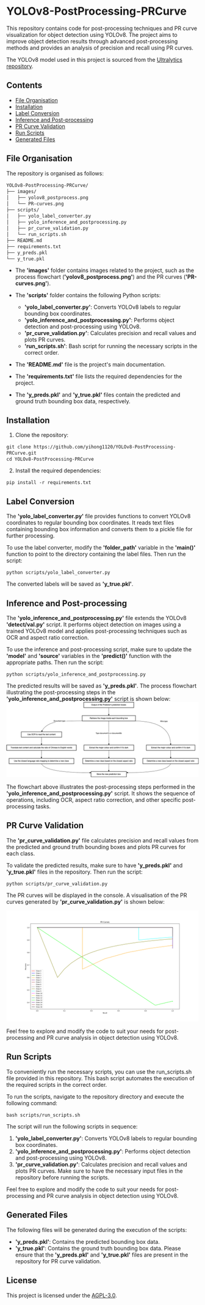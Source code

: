 # YOLOv8-PostProcessing-PRCurve

This repository contains code for post-processing techniques and PR curve visualization for object detection using YOLOv8. The project aims to improve object detection results through advanced post-processing methods and provides an analysis of precision and recall using PR curves.

The YOLOv8 model used in this project is sourced from the [Ultralytics repository](https://github.com/ultralytics/ultralytics).

## Contents

- [File Organisation](#file-organisation)
- [Installation](#installation)
- [Label Conversion](#label-conversion)
- [Inference and Post-processing](#inference-and-post-processing)
- [PR Curve Validation](#pr-curve-validation)
- [Run Scripts](#run-scripts)
- [Generated Files](#generated-files)

## File Organisation

The repository is organised as follows:

```
YOLOv8-PostProcessing-PRCurve/
├── images/
│   ├── yolov8_postprocess.png
│   └── PR-curves.png
├── scripts/
│   ├── yolo_label_converter.py
│   ├── yolo_inference_and_postprocessing.py
│   ├── pr_curve_validation.py
│   └── run_scripts.sh
├── README.md
├── requirements.txt
├── y_preds.pkl
└── y_true.pkl
```

- The **'images'** folder contains images related to the project, such as the process flowchart (**'yolov8_postprocess.png'**) and the PR curves (**'PR-curves.png'**).

- The **'scripts'** folder contains the following Python scripts:

    - **'yolo_label_converter.py'**: Converts YOLOv8 labels to regular bounding box coordinates.
    - **'yolo_inference_and_postprocessing.py'**: Performs object detection and post-processing using YOLOv8.
    - **'pr_curve_validation.py'**: Calculates precision and recall values and plots PR curves.
    - **'run_scripts.sh'**: Bash script for running the necessary scripts in the correct order.

- The **'README.md'** file is the project's main documentation.

- The **'requirements.txt'** file lists the required dependencies for the project.

- The **'y_preds.pkl'** and **'y_true.pkl'** files contain the predicted and ground truth bounding box data, respectively.

## Installation

1. Clone the repository:

```shell
git clone https://github.com/yihong1120/YOLOv8-PostProcessing-PRCurve.git
cd YOLOv8-PostProcessing-PRCurve
```

2. Install the required dependencies:

```shell
pip install -r requirements.txt
```

## Label Conversion

The **'yolo_label_converter.py'** file provides functions to convert YOLOv8 coordinates to regular bounding box coordinates. It reads text files containing bounding box information and converts them to a pickle file for further processing.

To use the label converter, modify the **'folder_path'** variable in the **'main()'** function to point to the directory containing the label files. Then run the script:

```shell
python scripts/yolo_label_converter.py
```

The converted labels will be saved as **'y_true.pkl'**.

## Inference and Post-processing

The **'yolo_inference_and_postprocessing.py'** file extends the YOLOv8 **'detect/val.py'** script. It performs object detection on images using a trained YOLOv8 model and applies post-processing techniques such as OCR and aspect ratio correction.

To use the inference and post-processing script, make sure to update the **'model'** and **'source'** variables in the **'predict()'** function with the appropriate paths. Then run the script:

```shell
python scripts/yolo_inference_and_postprocessing.py
```

The predicted results will be saved as **'y_preds.pkl'**.  The process flowchart illustrating the post-processing steps in the **'yolo_inference_and_postprocessing.py'** script is shown below:
![here](https://github.com/yihong1120/YOLOv8-PostProcessing-PRCurve/blob/main/images/yolov8_postprocess.png)

The flowchart above illustrates the post-processing steps performed in the **'yolo_inference_and_postprocessing.py'** script. It shows the sequence of operations, including OCR, aspect ratio correction, and other specific post-processing tasks.


## PR Curve Validation

The **'pr_curve_validation.py'** file calculates precision and recall values from the predicted and ground truth bounding boxes and plots PR curves for each class.

To validate the predicted results, make sure to have **'y_preds.pkl'** and **'y_true.pkl'** files in the repository. Then run the script:

```shell
python scripts/pr_curve_validation.py
```

The PR curves will be displayed in the console.  A visualisation of the PR curves generated by **'pr_curve_validation.py'** is shown below:

![here](https://github.com/yihong1120/YOLOv8-PostProcessing-PRCurve/blob/main/images/PR-curves.png)


Feel free to explore and modify the code to suit your needs for post-processing and PR curve analysis in object detection using YOLOv8.

## Run Scripts

To conveniently run the necessary scripts, you can use the run_scripts.sh file provided in this repository. This bash script automates the execution of the required scripts in the correct order.

To run the scripts, navigate to the repository directory and execute the following command:

```shell
bash scripts/run_scripts.sh
```

The script will run the following scripts in sequence:

1. **'yolo_label_converter.py'**: Converts YOLOv8 labels to regular bounding box coordinates.
2. **'yolo_inference_and_postprocessing.py'**: Performs object detection and post-processing using YOLOv8.
3. **'pr_curve_validation.py'**: Calculates precision and recall values and plots PR curves.
Make sure to have the necessary input files in the repository before running the scripts.

Feel free to explore and modify the code to suit your needs for post-processing and PR curve analysis in object detection using YOLOv8.

## Generated Files

The following files will be generated during the execution of the scripts:

* **'y_preds.pkl'**: Contains the predicted bounding box data.
* **'y_true.pkl'**: Contains the ground truth bounding box data.
Please ensure that the **'y_preds.pkl'** and **'y_true.pkl'** files are present in the repository for PR curve validation.

## License
This project is licensed under the [AGPL-3.0](https://github.com/yihong1120/YOLOv8-PostProcessing-PRCurve/blob/main/LICENSE).
